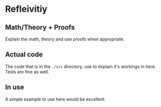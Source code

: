 # Refleivitiy
## Math/Theory + Proofs
Explain the math, theory and use proofs when appropriate.

## Actual code
The code that is in the `./src` directory, use to explain it's workings in here. Tests are fine as well.

## In use
A simple example to use here would be excellent.
